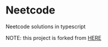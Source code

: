# Neetcode

Neetcode solutions in typescript


NOTE: this project is forked from [HERE](https://github.com/jsynowiec/node-typescript-boilerplate)